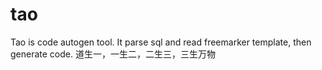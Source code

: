 # tao
Tao is code autogen tool. It parse sql and read freemarker template, then generate code.
道生一，一生二，二生三，三生万物
